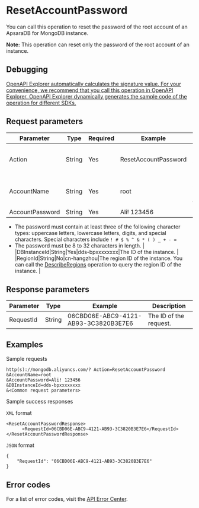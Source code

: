 # ResetAccountPassword

You can call this operation to reset the password of the root account of an ApsaraDB for MongoDB instance.

**Note:** This operation can reset only the password of the root account of an instance.

## Debugging

[OpenAPI Explorer automatically calculates the signature value. For your convenience, we recommend that you call this operation in OpenAPI Explorer. OpenAPI Explorer dynamically generates the sample code of the operation for different SDKs.](https://api.aliyun.com/#product=Dds&api=ResetAccountPassword&type=RPC&version=2015-12-01)

## Request parameters

|Parameter|Type|Required|Example|Description|
|---------|----|--------|-------|-----------|
|Action|String|Yes|ResetAccountPassword|The operation that you want to perform. Set the value to **ResetAccountPassword**. |
|AccountName|String|Yes|root|The account for which you want to reset the password. Set the value to **root**. |
|AccountPassword|String|Yes|Ali! 123456|The new password.

-   The password must contain at least three of the following character types: uppercase letters, lowercase letters, digits, and special characters. Special characters include `! # $ % ^ & * ( ) _ + - =`
-   The password must be 8 to 32 characters in length. |
|DBInstanceId|String|Yes|dds-bpxxxxxxxx|The ID of the instance. |
|RegionId|String|No|cn-hangzhou|The region ID of the instance. You can call the [DescribeRegions](~~61933~~) operation to query the region ID of the instance. |

## Response parameters

|Parameter|Type|Example|Description|
|---------|----|-------|-----------|
|RequestId|String|06CBD06E-ABC9-4121-AB93-3C3820B3E7E6|The ID of the request. |

## Examples

Sample requests

```
http(s)://mongodb.aliyuncs.com/? Action=ResetAccountPassword
&AccountName=root
&AccountPassword=Ali! 123456
&DBInstanceId=dds-bpxxxxxxxx
&<Common request parameters>
```

Sample success responses

`XML` format

```
<ResetAccountPasswordResponse>
      <RequestId>06CBD06E-ABC9-4121-AB93-3C3820B3E7E6</RequestId>
</ResetAccountPasswordResponse>
```

`JSON` format

```
{
    "RequestId": "06CBD06E-ABC9-4121-AB93-3C3820B3E7E6"
}
```

## Error codes

For a list of error codes, visit the [API Error Center](https://error-center.alibabacloud.com/status/product/Dds).

